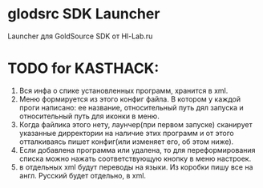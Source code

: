 glodsrc SDK Launcher
====================

Launcher для GoldSource SDK от Hl-Lab.ru


TODO for KASTHACK:
====================
1. Вся инфа о спике установленных программ, хранится в xml.
2. Меню формируется из этого конфиг файла. В котором у каждой проги написано: ее название, относительный путь дял запуска и относительный путь для иконки в меню.
3. Когда файлика этого нету, лаунчер(при первом запуске) сканирует указанные дирректории на наличие этих программ и от этого отталкиваясь пишет конфиг(или изменяет его, об этом ниже).
4. Если добавлена программа или удалена, то для переформирования списка можно нажать соответствующую кнопку в меню настроек.
5. в отдельных xml будут переводы на языки. Из коробки пишу все на англ. Русский будет отдельно, в xml.
